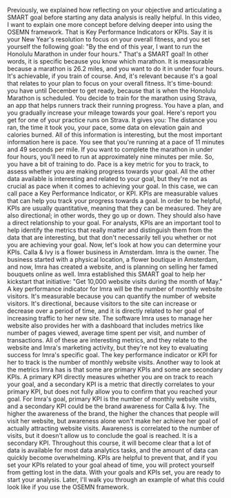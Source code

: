 
Previously, we explained how reflecting on your objective and articulating a SMART goal before starting any data analysis is really helpful. In this video, I want to explain one more concept before delving deeper into using the OSEMN framework. That is Key Performance Indicators or KPIs. Say it is your New Year's resolution to focus on your overall fitness, and you set yourself the following goal: "By the end of this year, I want to run the Honolulu Marathon in under four hours." That's a SMART goal! In other words, it is specific because you know which marathon. It is measurable because a marathon is 26.2 miles, and you want to do it in under four hours. It's achievable, if you train of course. And, it's relevant because it's a goal that relates to your plan to focus on your overall fitness. It's time-bound: you have until December to get ready, because that is when the Honolulu Marathon is scheduled. You decide to train for the marathon using Strava, an app that helps runners track their running progress. You have a plan, and you gradually increase your mileage towards your goal. Here's report you get for one of your practice runs on Strava. It gives you: The distance you ran, the time it took you, your pace, some data on elevation gain and calories burned. All of this information is interesting, but the most important information here is pace. You see that you're running at a pace of 11 minutes and 49 seconds per mile. If you want to complete the marathon in under four hours, you'll need to run at approximately nine minutes per mile. So, you have a bit of training to do. Pace is a key metric for you to track, to assess whether you are making progress towards your goal. All the other data available is interesting and related to your goal, but they're not as crucial as pace when it comes to achieving your goal. In this case, we can call pace a Key Performance Indicator, or KPI. KPIs are measurable values that can help you track your progress towards a goal. In order to be helpful, KPIs are usually quantitative, meaning that they can be measured. They are also directional; in other words, they go up or down. They should also have a direct relationship to your goal. For analysts, KPIs are an important tool to help identify the metrics that really matter and distinguish them from the data that are interesting, but that don't necessarily tell you whether or not you are achieving your goal. Now, let's look at how you can determine your KPIs. Calla & Ivy is a flower business in Amsterdam. Imra is the owner. The business started with a physical location, a flower boutique in Amsterdam, and now, Imra has created a website, and is planning on selling her famed bouquets online as well. Imra established this SMART goal to help her kickstart that initiative: "Get 10,000 website visits during the month of May." A key performance indicator for Imra will be the number of monthly website visitors. It's measurable because you can quantify the number of website visitors. It's directional, because visitors to the site can increase or decrease over a period of time, and it is directly related to her goal of increasing traffic to her new site. The software Imra uses to manage her website also provides her with a dashboard that includes metrics like number of pages viewed, average time spent per visit, and number of transactions. All of these are interesting metrics, and they relate to the website and Imra's marketing activity, but they're not key to evaluating success for Imra's specific goal. The key performance indicator or KPI for her to track is the number of monthly website visits. Another way to look at the metrics Imra has is that some are primary KPIs and some are secondary KPIs. A primary KPI directly measures whether you are on track to reach your goal, and a secondary KPI is a metric that directly correlates to your primary KPI, but does not fully allow you to confirm that you reached your goal. For Imra's goal, primary KPI is the number of monthly website visits, and a secondary KPI could be the brand awareness for Calla & Ivy. The higher the awareness of the brand, the higher the chances that people will visit her website, but awareness alone won't make her achieve her goal of actually attracting website visits. Awareness is correlated to the number of visits, but it doesn't allow us to conclude the goal is reached. It is a secondary KPI. Throughout this course, it will become clear that a lot of data is available for most data analytics tasks, and the amount of data can quickly become overwhelming. KPIs are helpful to prevent that, and if you set your KPIs related to your goal ahead of time, you will protect yourself from getting lost in the data. With your goals and KPIs set, you are ready to start your analysis. Later, I'll walk you through an example of what this could look like if you use the OSEMN framework.